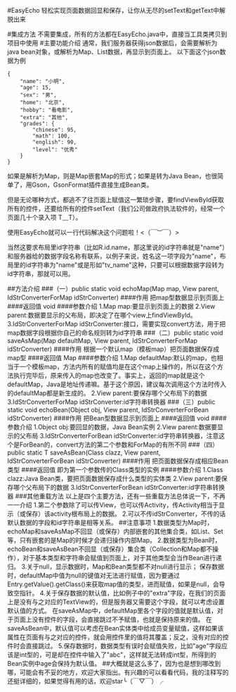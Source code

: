 #EasyEcho 轻松实现页面数据回显和保存，让你从无尽的setText和getText中解脱出来

#集成方法
不需要集成，所有的方法都在EasyEcho.java中，直接当工具类拷贝到项目中使用
#主要功能介绍
通常，我们服务器获得json数据后，会需要解析为java bean对象，或解析为Map、List数据，再显示到页面上。
以下面这个json数据为例
```
{
    "name": "小明",
    "age": 15,
    "sex": "男",
    "home": "北京",
    "hobby": "看电影",
    "extra": "其他",
    "grades": {
        "chinese": 95,
        "math": 100,
        "english": 90,
        "level": "优秀"
    }
}
```
如果是解析为Map，则是Map嵌套Map的形式；如果是转为Java Bean，也很简单了，用Gson，GsonFormat插件直接生成Bean类。

但是无论哪种方式，都逃不了往页面上赋值这一繁琐步骤，要findViewById获取所有的控件，还要给所有的控件setText（我们公司做政府执法软件的，经常一个页面几十个录入项 T﹏T）。

使用EasyEcho就可以一行代码解决这个问题啦！<（￣︶￣）>

当然这要求布局里id字符串（比如R.id.name，那这里说的id字符串就是"name"）和服务器给的数据字段名称有联系，以例子来说，姓名这一项字段为"name"，布局里的id字符串为"name"或是形如"tv_name"这种，只要可以根据数据字段转为id字符串，那就可以用。

##方法介绍
###（一）public static void echoMap(Map map, View parent, IdStrConverterForMap idStrConverter)
####作用
把map型数据显示到页面上
####返回值 void
####参数介绍
1.Map map:要显示到页面上的数据
2.View parent:数据要显示的父布局，即决定了在哪个view上findViewById。
3.IdStrConverterForMap idStrConverter:接口，需要实现convert方法，用于把map数据字段根据你自己的命名规则转为id字符串
###（二）public static void saveAsMap(Map defaultMap, View parent, IdStrConverterForMap idStrConverter)
####作用
根据一个默认map（模板map）把页面数据保存成map型
####返回值 Map
####参数介绍
1.Map defaultMap:默认的map，也相当于一个模板map，方法内所有的赋值均是在这个map上操作的，所以在这个方法执行完毕后，原来传入的map也改变了。事实上，返回的map就是这个defaultMap，Java是地址传递嘛。基于这个原因，建议每次调用这个方法时传入的defaultMap都是新生成的。
2.View parent:要保存哪个父布局下的数据
3.IdStrConverterForMap idStrConverter:id字符串转换器
###（三）public static void echoBean(Object obj, View parent, IdStrConverterForBean idStrConverter)
####作用
把Bean型数据显示到页面上
####返回值 void
####参数介绍
1.Object obj:要回显的数据，Java Bean实例
2.View parent:数据要显示的父布局
3.IdStrConverterForBean idStrConverter:id字符串转换器，注意这个是ForBean的，convert方法的第二个参数和ForMap的有所不同
###（四）public static <T> T saveAsBean(Class<T> clazz, View parent, IdStrConverterForBean idStrConverter)
####作用
把页面数据保存成相应Bean类型
####返回值 即为第一个参数传的Class类型的实例
####参数介绍
1.Class<T> clazz:Java Bean类，要把页面数据保存成什么类型的实体类
2.View parent:要保存哪个父布局下的数据
3.IdStrConverterForBean idStrConverter:id字符串转换器
###其他重载方法
以上是四个主要方法，还有一些重载方法总体说一下，不再一一介绍
1.第二个参数除了可以传View，也可以传Activity，传Activity相当于显示（或保存）该activity根布局上的数据。
2.可以不传idStrConverter，不传的话默认数据的字段和id字符串是相等关系。
##注意事项
1.数据类型为Map时，echoMap和saveAsMap不回显（或保存）内部嵌套的其他集合类，如List、Set等，只有嵌套的是Map的时候才会递归操作内部Map。
2.数据类型为Bean时，echoBean和saveAsBean不回显（或保存）集合类（Collection和Map都不操作），对于基本类型和字符串会赋值到页面上，对于其他类型会当作Bean进行递归。
3.关于null，显示数据时，Map和Bean类型都不对null进行显示；
保存数据时，defaultMap中值为null的键值对无法进行赋值，因为要通过Entry.getValue().getClass()来获取map值的类型，进而赋值，如果是null，会导致空指针。
4.关于保存数据的默认值，比如例子中的"extra"字段，在我们的页面上是没有与之对应的TextView的，但是服务器又需要这个字段，就可以考虑设置默认值的方式。
在saveAsMap中，defaultMap里各个字段的值就是默认值，对于页面上没有控件的字段，会直接跳过不予赋值，也就是保持原来的值。
在saveAsBean中，默认值可以考虑在Bean实体类中给成员变量赋值，这样如果该属性在页面有与之对应的控件，就会用控件里的值将其覆盖；反之，没有对应的控件时会直接跳过。
5.保存数据时，数据类型有误时会赋值失败，比如"age"字段应该是int型的，可是却在控件中输入了"abc"，这样就无法转成int型，所得到的Bean实例中age会保持为默认值。
##大概就是这么多了，因为也是想到哪改到哪，可能会有不妥的地方，欢迎大家指出。有兴趣的可以看看代码，我的注释写的还挺详细的，如果觉得有用的话，欢迎star╰（￣▽￣）╭
